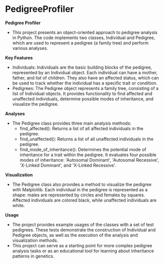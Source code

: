 # PedigreeProfiler

**Pedigree Profiler**
- This project presents an object-oriented approach to pedigree analysis in Python. The code implements two classes, Individual and Pedigree, which are used to represent a pedigree (a family tree) and perform various analyses.

**Key Features**
- Individuals: Individuals are the basic building blocks of the pedigree, represented by an Individual object. Each individual can have a mother, father, and list of children. They also have an affected status, which can be used to track whether the individual has a specific trait or condition.
- Pedigrees: The Pedigree object represents a family tree, consisting of a list of Individual objects. It provides functionality to find affected and unaffected individuals, determine possible modes of inheritance, and visualize the pedigree.

**Analyses**
- The Pedigree class provides three main analysis methods:
  - find_affected(): Returns a list of all affected individuals in the pedigree.
  - find_unaffected(): Returns a list of all unaffected individuals in the pedigree.
  - find_mode_of_inheritance(): Determines the potential mode of inheritance for a trait within the pedigree. It evaluates four possible modes of    inheritance: 'Autosomal Dominant', 'Autosomal Recessive', 'X-Linked Dominant', and 'X-Linked Recessive'.

**Visualization**
- The Pedigree class also provides a method to visualize the pedigree with Matplotlib. Each individual in the pedigree is represented as a shape: males are represented by circles and females by squares. Affected individuals are colored black, while unaffected individuals are white.

**Usage**
- The project provides example usages of the classes with a set of test pedigrees. These tests demonstrate the construction of Individual and Pedigree objects, as well as the execution of the analysis and visualization methods.
- This project can serve as a starting point for more complex pedigree analysis tasks or as an educational tool for learning about inheritance patterns in genetics.
